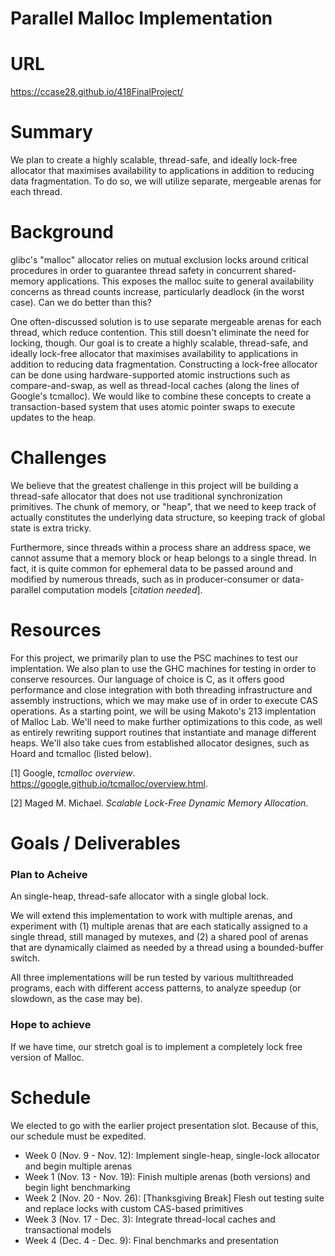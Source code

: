 # Parallel Malloc Implementation

# URL
https://ccase28.github.io/418FinalProject/

# Summary
We plan to create a highly scalable, thread-safe, and ideally lock-free allocator that maximises availability to applications in addition to reducing data fragmentation. To do so, we will utilize separate, mergeable arenas for each thread. 

# Background
glibc's "malloc" allocator relies on mutual exclusion locks around critical procedures in order to guarantee thread safety in concurrent shared-memory applications. This exposes the malloc suite to general availability concerns as thread counts increase, particularly deadlock (in the worst case). Can we do better than this?

One often-discussed solution is to use separate mergeable arenas for each thread, which reduce contention. This still doesn't eliminate the need for locking, though. Our goal is to create a highly scalable, thread-safe, and ideally lock-free allocator that maximises availability to applications in addition to reducing data fragmentation. Constructing a lock-free allocator can be done using hardware-supported atomic instructions such as compare-and-swap, as well as thread-local caches (along the lines of Google's tcmalloc). We would like to combine these concepts to create a transaction-based system that uses atomic pointer swaps to execute updates to the heap.

# Challenges
We believe that the greatest challenge in this project will be building a thread-safe allocator that does not use traditional synchronization primitives. The chunk of memory, or "heap", that we need to keep track of actually constitutes the underlying data structure, so keeping track of global state is extra tricky.

Furthermore, since threads within a process share an address space, we cannot assume that a memory block or heap belongs to a single thread. In fact, it is quite common for ephemeral data to be passed around and modified by numerous threads, such as in producer-consumer or data-parallel computation models [_citation needed_].

# Resources
 For this project, we primarily plan to use the PSC machines to test our implentation. We also plan to use the GHC machines for testing in order to conserve resources. Our language of choice is C, as it offers good performance and close integration with both threading infrastructure and assembly instructions, which we may make use of in order to execute CAS operations. As a starting point, we will be using Makoto's 213 implentation of Malloc Lab. We'll need to make further optimizations to this code, as well as entirely rewriting support routines that instantiate and manage different heaps. We'll also take cues from established allocator designes, such as Hoard and tcmalloc (listed below).
 
 [1] Google, _tcmalloc overview_. https://google.github.io/tcmalloc/overview.html.
 
 [2] Maged M. Michael. _Scalable Lock-Free Dynamic Memory Allocation_. 
 
# Goals / Deliverables
### Plan to Acheive
An single-heap, thread-safe allocator with a single global lock. 

We will extend this implementation to work with multiple arenas, and experiment with (1) multiple arenas that are each statically assigned to a single thread, still managed by mutexes, and (2) a shared pool of arenas that are dynamically claimed as needed by a thread using a bounded-buffer switch.

All three implementations will be run tested by various multithreaded programs, each with different access patterns, to analyze speedup (or slowdown, as the case may be).

### Hope to achieve
If we have time, our stretch goal is to implement a completely lock free version of Malloc. 

# Schedule
We elected to go with the earlier project presentation slot. Because of this, our schedule must be expedited. 
* Week 0 (Nov. 9 - Nov. 12): Implement single-heap, single-lock allocator and begin multiple arenas
* Week 1 (Nov. 13 - Nov. 19): Finish multiple arenas (both versions) and begin light benchmarking
* Week 2 (Nov. 20 - Nov. 26): [Thanksgiving Break] Flesh out testing suite and replace locks with custom CAS-based primitives
* Week 3 (Nov. 17 - Dec. 3): Integrate thread-local caches and transactional models
* Week 4 (Dec. 4 - Dec. 9): Final benchmarks and presentation
